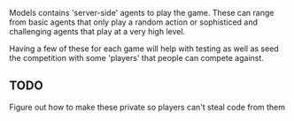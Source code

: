 Models contains 'server-side' agents to play the game. These can range from basic agents that only play a random action or sophisticed and challenging agents that play at a very high level.

Having a few of these for each game will help with testing as well as seed the competition with some 'players' that people can compete against.

## TODO
Figure out how to make these private so players can't steal code from them
